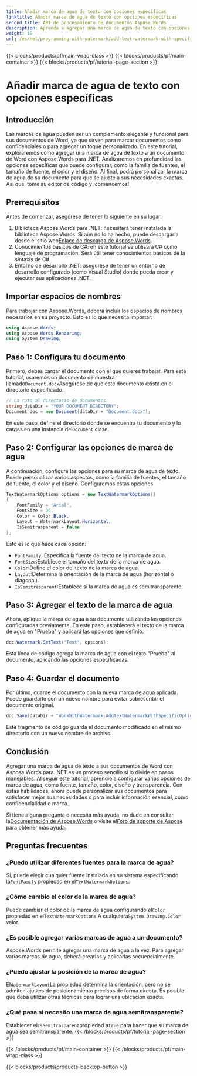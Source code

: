 ```yaml
---
title: Añadir marca de agua de texto con opciones específicas
linktitle: Añadir marca de agua de texto con opciones específicas
second_title: API de procesamiento de documentos Aspose.Words
description: Aprenda a agregar una marca de agua de texto con opciones específicas a sus documentos de Word usando Aspose.Words para .NET. Personalice la fuente, el tamaño, el color y el diseño fácilmente.
weight: 10
url: /es/net/programming-with-watermark/add-text-watermark-with-specific-options/
---
```


{{< blocks/products/pf/main-wrap-class >}}
{{< blocks/products/pf/main-container >}}
{{< blocks/products/pf/tutorial-page-section >}}

# Añadir marca de agua de texto con opciones específicas

## Introducción

Las marcas de agua pueden ser un complemento elegante y funcional para sus documentos de Word, ya que sirven para marcar documentos como confidenciales o para agregar un toque personalizado. En este tutorial, exploraremos cómo agregar una marca de agua de texto a un documento de Word con Aspose.Words para .NET. Analizaremos en profundidad las opciones específicas que puede configurar, como la familia de fuentes, el tamaño de fuente, el color y el diseño. Al final, podrá personalizar la marca de agua de su documento para que se ajuste a sus necesidades exactas. Así que, tome su editor de código y ¡comencemos!

## Prerrequisitos

Antes de comenzar, asegúrese de tener lo siguiente en su lugar:

1.  Biblioteca Aspose.Words para .NET: necesitará tener instalada la biblioteca Aspose.Words. Si aún no lo ha hecho, puede descargarla desde el sitio web[Enlace de descarga de Aspose.Words](https://releases.aspose.com/words/net/).
2. Conocimientos básicos de C#: en este tutorial se utilizará C# como lenguaje de programación. Será útil tener conocimientos básicos de la sintaxis de C#.
3. Entorno de desarrollo .NET: asegúrese de tener un entorno de desarrollo configurado (como Visual Studio) donde pueda crear y ejecutar sus aplicaciones .NET.

## Importar espacios de nombres

Para trabajar con Aspose.Words, deberá incluir los espacios de nombres necesarios en su proyecto. Esto es lo que necesita importar:

```csharp
using Aspose.Words;
using Aspose.Words.Rendering;
using System.Drawing;
```

## Paso 1: Configura tu documento

 Primero, debes cargar el documento con el que quieres trabajar. Para este tutorial, usaremos un documento de muestra llamado`Document.docx`Asegúrese de que este documento exista en el directorio especificado.

```csharp
// La ruta al directorio de documentos.
string dataDir = "YOUR DOCUMENT DIRECTORY";
Document doc = new Document(dataDir + "Document.docx");
```

 En este paso, define el directorio donde se encuentra tu documento y lo cargas en una instancia del`Document` clase.

## Paso 2: Configurar las opciones de marca de agua

A continuación, configure las opciones para su marca de agua de texto. Puede personalizar varios aspectos, como la familia de fuentes, el tamaño de fuente, el color y el diseño. Configuremos estas opciones.

```csharp
TextWatermarkOptions options = new TextWatermarkOptions()
{
    FontFamily = "Arial",
    FontSize = 36,
    Color = Color.Black,
    Layout = WatermarkLayout.Horizontal,
    IsSemitrasparent = false
};
```

Esto es lo que hace cada opción:
- `FontFamily`: Especifica la fuente del texto de la marca de agua.
- `FontSize`:Establece el tamaño del texto de la marca de agua.
- `Color`:Define el color del texto de la marca de agua.
- `Layout`:Determina la orientación de la marca de agua (horizontal o diagonal).
- `IsSemitrasparent`:Establece si la marca de agua es semitransparente.

## Paso 3: Agregar el texto de la marca de agua

Ahora, aplique la marca de agua a su documento utilizando las opciones configuradas previamente. En este paso, establecerá el texto de la marca de agua en "Prueba" y aplicará las opciones que definió.

```csharp
doc.Watermark.SetText("Test", options);
```

Esta línea de código agrega la marca de agua con el texto "Prueba" al documento, aplicando las opciones especificadas.

## Paso 4: Guardar el documento

Por último, guarde el documento con la nueva marca de agua aplicada. Puede guardarlo con un nuevo nombre para evitar sobrescribir el documento original.

```csharp
doc.Save(dataDir + "WorkWithWatermark.AddTextWatermarkWithSpecificOptions.docx");
```

Este fragmento de código guarda el documento modificado en el mismo directorio con un nuevo nombre de archivo.

## Conclusión

Agregar una marca de agua de texto a sus documentos de Word con Aspose.Words para .NET es un proceso sencillo si lo divide en pasos manejables. Al seguir este tutorial, aprendió a configurar varias opciones de marca de agua, como fuente, tamaño, color, diseño y transparencia. Con estas habilidades, ahora puede personalizar sus documentos para satisfacer mejor sus necesidades o para incluir información esencial, como confidencialidad o marca.

 Si tiene alguna pregunta o necesita más ayuda, no dude en consultar la[Documentación de Aspose.Words](https://reference.aspose.com/words/net/) o visite el[Foro de soporte de Aspose](https://forum.aspose.com/c/words/8) para obtener más ayuda.

## Preguntas frecuentes

### ¿Puedo utilizar diferentes fuentes para la marca de agua?

 Sí, puede elegir cualquier fuente instalada en su sistema especificando la`FontFamily` propiedad en el`TextWatermarkOptions`.

### ¿Cómo cambio el color de la marca de agua?

 Puede cambiar el color de la marca de agua configurando el`Color` propiedad en el`TextWatermarkOptions` A cualquiera`System.Drawing.Color` valor.

### ¿Es posible agregar varias marcas de agua a un documento?

Aspose.Words permite agregar una marca de agua a la vez. Para agregar varias marcas de agua, deberá crearlas y aplicarlas secuencialmente.

### ¿Puedo ajustar la posición de la marca de agua?

 El`WatermarkLayout`La propiedad determina la orientación, pero no se admiten ajustes de posicionamiento precisos de forma directa. Es posible que deba utilizar otras técnicas para lograr una ubicación exacta.

### ¿Qué pasa si necesito una marca de agua semitransparente?

 Establecer el`IsSemitrasparent`propiedad a`true` para hacer que su marca de agua sea semitransparente.
{{< /blocks/products/pf/tutorial-page-section >}}

{{< /blocks/products/pf/main-container >}}
{{< /blocks/products/pf/main-wrap-class >}}

{{< blocks/products/products-backtop-button >}}
